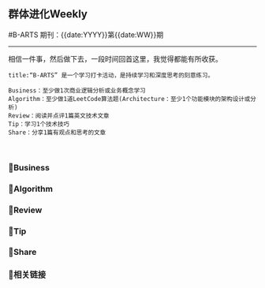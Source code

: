 ## 群体进化Weekly
#B-ARTS
期刊：{{date:YYYY}}第{{date:WW}}期 

------
相信一件事，然后做下去，一段时间回首这里，我觉得都能有所收获。
```ad-Repeat
title:“B-ARTS” 是一个学习打卡活动，是持续学习和深度思考的刻意练习。

Business：至少做1次商业逻辑分析或业务概念学习 
Algorithm：至少做1道LeetCode算法题(Architecture：至少1个功能模块的架构设计或分析)
Review：阅读并点评1篇英文技术文章
Tip：学习1个技术技巧
Share：分享1篇有观点和思考的文章
```
<br>

### 🚦Business

### 🚦Algorithm

### 🚦Review

### 🚦Tip

### 🚦Share

### 🔗相关链接